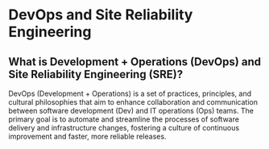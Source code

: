 # DevOps and Site Reliability Engineering
## What is Development + Operations (DevOps) and Site Reliability Engineering (SRE)?
DevOps (Development + Operations) is a set of practices, principles, and cultural philosophies that aim to enhance collaboration and communication between software development (Dev) and IT operations (Ops) teams. The primary goal is to automate and streamline the processes of software delivery and infrastructure changes, fostering a culture of continuous improvement and faster, more reliable releases.
